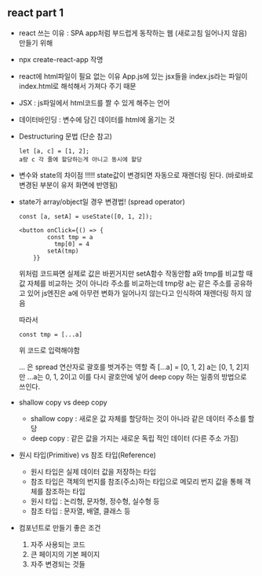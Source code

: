 ## react part 1



- react 쓰는 이유 : SPA
  							 app처럼 부드럽게 동작하는 웹 (새로고침 일어나지 않음) 만들기 위해



- npx create-react-app 작명



- react에 html파일이 필요 없는 이유
  App.js에 있는 jsx들을 index.js라는 파일이 index.html로 해석해서 가져다 주기 때문



- JSX : js파일에서 html코드를 짤 수 있게 해주는 언어



- 데이터바인딩 : 변수에 담긴 데이터를 html에 옮기는 것



- Destructuring 문법 (단순 참고)
  ```react
  let [a, c] = [1, 2];
  a랑 c 각 줄에 할당하는게 아니고 동시에 할당
  ```

  

- 변수와 state의 차이점 !!!!!
  state값이 변경되면 자동으로 재렌더링 된다.
  (바로바로 변경된 부분이 유저 화면에 반영됨)



- state가 array/object일 경우 변경법! (spread operator)
  ```react
  const [a, setA] = useState([0, 1, 2]);
  
  <button onClick={() => {
          const tmp = a
         	tmp[0] = 4
          setA(tmp)
      }}
  ```

  위처럼 코드짜면 실제로 값은 바뀐거지만 setA함수 작동안함
  a와 tmp를 비교할 때 값 자체를 비교하는 것이 아니라 주소를 비교하는데
  tmp랑 a는 같은 주소를 공유하고 있어
  js엔진은 a에 아무런 변화가 일어나지 않는다고 인식하여 재렌더링 하지 않음

  따라서 
  ```react
  const tmp = [...a]
  ```

  위 코드로 입력해야함

  ... 은 spread 연산자로
  괄호를 벗겨주는 역할 즉
  [...a] = [0, 1, 2]
  a는 [0, 1, 2]지만 ...a는 0, 1, 2이고 이를 다시 괄호안에 넣어
  deep copy 하는 일종의 방법으로 쓰인다.



- shallow copy vs deep copy
  - shallow copy : 새로운 값 자체를 할당하는 것이 아니라 같은 데이터 주소를 할당
  - deep copy : 같은 값을 가지는 새로운 독립 적인 데이터 (다른 주소 가짐)



- 원시 타입(Primitive) vs 참조 타입(Reference)
  - 원시 타입은 실제 데이터 값을 저장하는 타입
  - 참조 타입은 객체의 번지를 참조(주소)하는 타입으로 메모리 번지 값을 통해 
    객체를 참조하는 타입
  - 원시 타입 : 논리형, 문자형, 정수형, 실수형 등
  - 참조 타입 : 문자열, 배열, 클래스 등



- 컴포넌트로 만들기 좋은 조건
  1. 자주 사용되는 코드
  2. 큰 페이지의 기본 페이지
  3. 자주 변경되는 것들